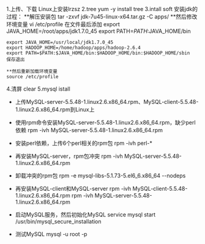 1.上传、下载
    Linux上安装lrzsz
2.tree
    yum -y install tree
3.intall soft
    安装jdk的过程：
	**解压安装包
	 tar -zxvf jdk-7u45-linux-x64.tar.gz -C apps/
	**然后修改环境变量
	vi /etc/profile
	在文件最后添加
	export JAVA_HOME=/root/apps/jdk1.7.0_45
	export PATH=$PATH:$JAVA_HOME/bin


	export JAVA_HOME=/usr/local/jdk1.7.0_45
	export HADOOP_HOME=/home/hadoop/apps/hadoop-2.6.4
	export PATH=$PATH:$JAVA_HOME/bin:$HADOOP_HOME/bin:$HADOOP_HOME/sbin
	保存退出

	**然后重新加载环境变量
	source /etc/profile
4.清屏  clear
5.mysql istall

* 上传MySQL-server-5.5.48-1.linux2.6.x86_64.rpm、MySQL-client-5.5.48-1.linux2.6.x86_64.rpm到Linux上
* 使用rpm命令安装MySQL-server-5.5.48-1.linux2.6.x86_64.rpm，缺少perl依赖
	rpm -ivh MySQL-server-5.5.48-1.linux2.6.x86_64.rpm 

* 安装perl依赖，上传6个perl相关的rpm包
	rpm -ivh perl-*
* 再安装MySQL-server，rpm包冲突
  	rpm -ivh MySQL-server-5.5.48-1.linux2.6.x86_64.rpm

* 卸载冲突的rpm包
	rpm -e mysql-libs-5.1.73-5.el6_6.x86_64 --nodeps
* 再安装MySQL-client和MySQL-server
	rpm -ivh MySQL-client-5.5.48-1.linux2.6.x86_64.rpm
	rpm -ivh MySQL-server-5.5.48-1.linux2.6.x86_64.rpm
*	启动MySQL服务，然后初始化MySQL
	service mysql start
	/usr/bin/mysql_secure_installation
*   测试MySQL
	mysql -u root -p
